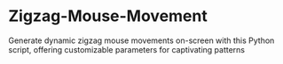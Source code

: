 # Zigzag-Mouse-Movement
Generate dynamic zigzag mouse movements on-screen with this Python script, offering customizable parameters for captivating patterns
